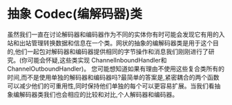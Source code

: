 抽象 Codec(编解码器)类
====

虽然我们一直在讨论解码器和编码器作为不同的实体你有时可能会发现它有用的入站和出站管理转换数据和信息在一个类。网状的抽象的编解码器类是用于这个目的,他们一起包对解码器和编码器提供相同的字节操作和消息我们刚刚进行了研究。(你可能会怀疑,这些类实现
ChannelInboundHandler和ChannelOutboundHandler)。
您可能想知道如果有理由不使用这些复合类所有的时间,而不是使用单独的解码器和编码器吗?最简单的答案是,紧密耦合的两个函数可以减少他们的可重用性,同时保持他们单独的每个可以更容易扩展。当我们看抽象编解码器类我们也会相应的比较和对比,个人解码器和编码器。